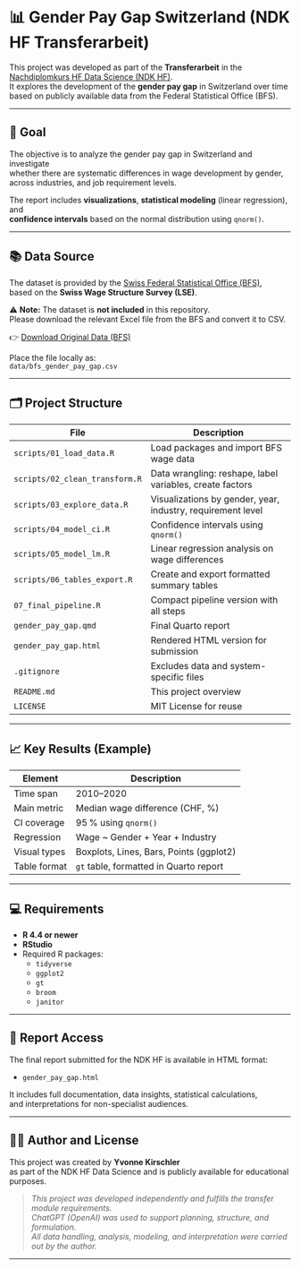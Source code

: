 # 📊 Gender Pay Gap Switzerland (NDK HF Transferarbeit)

This project was developed as part of the **Transferarbeit** in the  
[Nachdiplomkurs HF Data Science (NDK HF)](https://www.ibaw.ch/bildung/weiterbildung/data-science).  
It explores the development of the **gender pay gap** in Switzerland over time  
based on publicly available data from the Federal Statistical Office (BFS).

---

## 🎯 Goal

The objective is to analyze the gender pay gap in Switzerland and investigate  
whether there are systematic differences in wage development by gender,  
across industries, and job requirement levels.

The report includes **visualizations**, **statistical modeling** (linear regression), and  
**confidence intervals** based on the normal distribution using `qnorm()`.

---

## 📚 Data Source

The dataset is provided by the [Swiss Federal Statistical Office (BFS)](https://www.bfs.admin.ch),  
based on the **Swiss Wage Structure Survey (LSE)**.

⚠️ **Note:** The dataset is **not included** in this repository.  
Please download the relevant Excel file from the BFS and convert it to CSV.

👉 [Download Original Data (BFS)](https://www.bfs.admin.ch/bfsstatic/dam/assets/24617864/master)

Place the file locally as:  
`data/bfs_gender_pay_gap.csv`

---

## 🗂️ Project Structure

| File                             | Description                                                   |
|----------------------------------|---------------------------------------------------------------|
| `scripts/01_load_data.R`         | Load packages and import BFS wage data                       |
| `scripts/02_clean_transform.R`   | Data wrangling: reshape, label variables, create factors      |
| `scripts/03_explore_data.R`      | Visualizations by gender, year, industry, requirement level   |
| `scripts/04_model_ci.R`          | Confidence intervals using `qnorm()`                          |
| `scripts/05_model_lm.R`          | Linear regression analysis on wage differences                |
| `scripts/06_tables_export.R`     | Create and export formatted summary tables                    |
| `07_final_pipeline.R`            | Compact pipeline version with all steps                       |
| `gender_pay_gap.qmd`             | Final Quarto report                                           |
| `gender_pay_gap.html`            | Rendered HTML version for submission                          |
| `.gitignore`                     | Excludes data and system-specific files                       |
| `README.md`                      | This project overview                                         |
| `LICENSE`                        | MIT License for reuse                                         |

---

## 📈 Key Results (Example)

| Element                | Description                                  |
|------------------------|----------------------------------------------|
| Time span              | 2010–2020                                    |
| Main metric            | Median wage difference (CHF, %)             |
| CI coverage            | 95 % using `qnorm()`                         |
| Regression             | Wage ~ Gender + Year + Industry              |
| Visual types           | Boxplots, Lines, Bars, Points (ggplot2)     |
| Table format           | `gt` table, formatted in Quarto report       |

---

## 💻 Requirements

- **R 4.4 or newer**  
- **RStudio**  
- Required R packages:  
  - `tidyverse`  
  - `ggplot2`  
  - `gt`  
  - `broom`  
  - `janitor`

---

## 📄 Report Access

The final report submitted for the NDK HF is available in HTML format:

- `gender_pay_gap.html`

It includes full documentation, data insights, statistical calculations,  
and interpretations for non-specialist audiences.

---

## 👩‍💻 Author and License

This project was created by **Yvonne Kirschler**  
as part of the NDK HF Data Science and is publicly available for educational purposes.

> _This project was developed independently and fulfills the transfer module requirements.  
> ChatGPT (OpenAI) was used to support planning, structure, and formulation.  
> All data handling, analysis, modeling, and interpretation were carried out by the author._

---